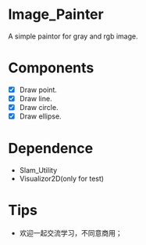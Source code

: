 # Image_Painter
A simple paintor for gray and rgb image.

# Components
- [x] Draw point.
- [x] Draw line.
- [x] Draw circle.
- [x] Draw ellipse.

# Dependence
- Slam_Utility
- Visualizor2D(only for test)

# Tips
- 欢迎一起交流学习，不同意商用；
